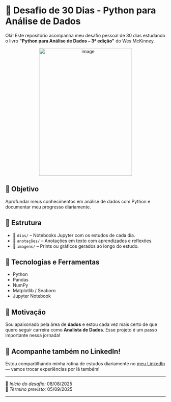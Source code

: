 # 📘 Desafio de 30 Dias - Python para Análise de Dados

Olá! Este repositório acompanha meu desafio pessoal de 30 dias estudando o livro **"Python para Análise de Dados – 3ª edição"** do Wes McKinney.

<p align="center">
  <img width="292" height="400" alt="image" src="https://github.com/user-attachments/assets/0faaea6d-86ee-4985-89bd-9844b00c098e" />
</p>

## 🎯 Objetivo
Aprofundar meus conhecimentos em análise de dados com Python e documentar meu progresso diariamente.

## 📅 Estrutura

- 📁 `dias/` – Notebooks Jupyter com os estudos de cada dia.
- 📁 `anotações/` – Anotações em texto com aprendizados e reflexões.
- 📁 `imagens/` – Prints ou gráficos gerados ao longo do estudo.

## 🚀 Tecnologias e Ferramentas

- Python
- Pandas
- NumPy
- Matplotlib / Seaborn
- Jupyter Notebook

## 📌 Motivação

Sou apaixonado pela área de **dados** e estou cada vez mais certo de que quero seguir carreira como **Analista de Dados**. Esse projeto é um passo importante nessa jornada!

## 📲 Acompanhe também no LinkedIn!

Estou compartilhando minha rotina de estudos diariamente no [meu LinkedIn](https://www.linkedin.com/in/samuel-martins-de-albuquerque-378006293/) — vamos trocar experiências por lá também!

---

📍 *Início do desafio:* 08/08/2025  
📍 *Término previsto:* 05/09/2025

---

